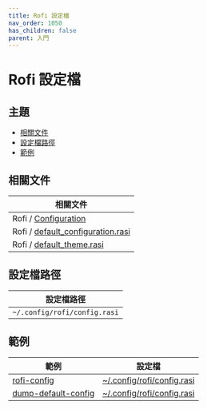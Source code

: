 ```yaml
---
title: Rofi 設定檔
nav_order: 1050
has_children: false
parent: 入門
---
```



# Rofi 設定檔




## 主題

* [相關文件](#相關文件)
* [設定檔路徑](#設定檔路徑)
* [範例](#範例)




## 相關文件

| 相關文件 |
| ------- |
| Rofi / [Configuration](https://github.com/davatorium/rofi/blob/next/CONFIG.md) |
| Rofi / [default_configuration.rasi](https://github.com/davatorium/rofi/blob/next/doc/default_configuration.rasi) |
| Rofi / [default_theme.rasi](https://github.com/davatorium/rofi/blob/next/doc/default_theme.rasi) |




## 設定檔路徑

| 設定檔路徑 |
| --------- |
| `~/.config/rofi/config.rasi` |




## 範例

| 範例 | 設定檔 |
| --- | --- |
| [rofi-config](https://github.com/samwhelp/note-about-rofi/tree/demo/_demo/rofi-config/Main) | [~/.config/rofi/config.rasi](https://github.com/samwhelp/note-about-rofi/blob/demo/_demo/rofi-config/Main/asset/overlay/etc/skel/.config/rofi/config.rasi) |
| [dump-default-config](https://github.com/samwhelp/note-about-rofi/tree/demo/_demo/quick-start/dump/config/Default) | [~/.config/rofi/config.rasi](https://github.com/samwhelp/note-about-rofi/blob/demo/_demo/quick-start/dump/config/Default/config.rasi) |
